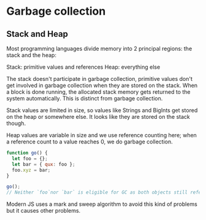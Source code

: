 # Garbage collection

## Stack and Heap
Most programming languages divide memory into 2 principal regions: the stack and the heap:

Stack: primitive values and references
Heap: everything else

The stack doesn't participate in garbage collection, primitive values don't get involved in garbage collection when they are stored on the stack. When a block is done running, the allocated stack memory gets returned to the system automatically. This is distinct from garbage collection.

Stack values are limited in size, so values like Strings and BigInts get stored on the heap or somewhere else. It looks like they are stored on the stack though.

Heap values are variable in size and we use reference counting here; when a reference count to a value reaches 0, we do garbage collection.

```js
function go() {
  let foo = {};
  let bar = { qux: foo };
  foo.xyz = bar;
}

go();
// Neither `foo`nor `bar` is eligible for GC as both objects still reference each other
```

Modern JS uses a mark and sweep algorithm to avoid this kind of problems but it causes other problems.